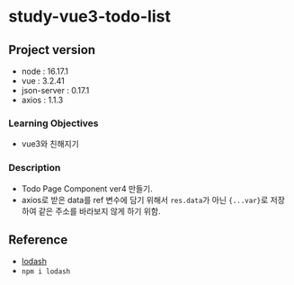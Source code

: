 # study-vue3-todo-list

## Project version

- node : 16.17.1
- vue : 3.2.41
- json-server : 0.17.1
- axios : 1.1.3

### Learning Objectives

- vue3와 친해지기

### Description

- Todo Page Component ver4 만들기.
- axios로 받은 data를 ref 변수에 담기 위해서 `res.data`가 아닌 `{...var}`로 저장하여 같은 주소를 바라보지 않게 하기 위함. 


## Reference

- [lodash](https://www.npmjs.com/package/lodash)
- `npm i lodash`